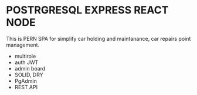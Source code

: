 # POSTRGRESQL EXPRESS REACT NODE
This is PERN SPA for simplify car holding and maintanance, car repairs point management.
- multirole
- auth JWT
- admin board
- SOLID, DRY
- PgAdmin
- REST API
